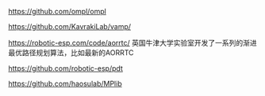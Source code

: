 

https://github.com/ompl/ompl

https://github.com/KavrakiLab/vamp/

https://robotic-esp.com/code/aorrtc/ 英国牛津大学实验室开发了一系列的渐进最优路径规划算法，比如最新的AORRTC


https://github.com/robotic-esp/pdt

https://github.com/haosulab/MPlib


